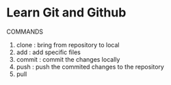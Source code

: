 # Learn Git and Github

COMMANDS
1. clone : bring from repository to local
2. add : add specific files
3. commit : commit the changes locally
4. push : push the commited changes to the repository
5. pull 
